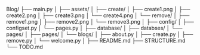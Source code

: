Blog/
├── main.py
│
├── assets/
│   ├── create/
│       ├── create1.png
│       ├── create2.png
│       ├── create3.png
│       └── create4.png
│   └── remove/
│       ├── remove1.png
│       ├── remove2.png
│       └── remove3.png
│
├── config/
│   ├── configset.py
│   └── pages.py
│
├── database/
│   ├── databses/
│       └── pages/
│
├── pages/
│   └── blogs/
│   ├── about.py
│   ├── create.py
│   ├── remove.py
│   └── welcome.py
│
├── README.md
├── STRUCTURE.md
└── TODO.md
